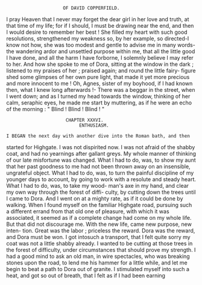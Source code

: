                          OF DAVID COPPERFIELD.

   I pray Heaven that I never may forget the dear girl in her love and
truth, at that time of my life; for if I should, I must be drawing near the
end, and then I would desire to remember her best ! She filled my heart
with such good resolutions, strengthened my weakness so, by her example,
so directed-I know not how, she was too modest and gentle to advise
me in many words-the wandering ardor and unsettled purpose within
me, that all the little good I have done, and all the harm I have forborne,
I solemnly believe I may refer to her.
   And how she spoke to me of Dora, sitting at the window in the dark ;
listened to my praises of her ; praised again; and round the little fairy-
figure shed some glimpses of her own pure light, that made it yet more
precious and more innocent to me ! Oh, Agnes, sister of my boyhood,
if I had known then, what I knew long afterwards !-
   There was a beggar in the street, when I went down; and as I turned
my head towards the window, thinking of her calm, seraphic eyes, he
made me start by muttering, as if he were an echo of the morning :
    " Blind ! Blind ! Blind ! "




                          CHAPTER XXXVI.
                               ENTHUSIASM.

    I BEGAN the next day with another dive into the Roman bath, and then
 started for Highgate. I was not dispirited now. I was not afraid of the
shabby coat, and had no yearnings after gallant greys. My whole manner
 of thinking of our late misfortune was changed. What I had to do, was,
to show my aunt that her past goodness to me had not been thrown away
on an insensible, ungrateful object. What I had to do, was, to turn the
painful discipline of my younger days to account, by going to work with
a resolute and steady heart. What I had to do, was, to take my wood-
man's axe in my hand, and clear my own way through the forest of diffi-
culty, by cutting down the trees until I came to Dora. And I went on
at a mighty rate, as if it could be done by walking.
    When I found myself on the familiar Highgate road, pursuing such a
different errand from that old one of pleasure, with which it was associated,
it seemed as if a complete change had come on my whole life. But that
did not discourage me. With the new life, came new purpose, new inten-
tion. Great was the labor ; priceless the reward. Dora was the reward,
and Dora must be won.
    I got intosuch a transport, that I felt quite sorry my coat was not a
little shabby already. I wanted to be cutting at those trees in the forest
of difficulty, under circumstances that should prove my strength. I had
a good mind to ask an old man, in wire spectacles, who was breaking
stones upon the road, to lend me his hammer for a little while, and let me
begin to beat a path to Dora out of granite. I stimulated myself into
such a heat, and got so out of breath, that I felt as if I had been earning
